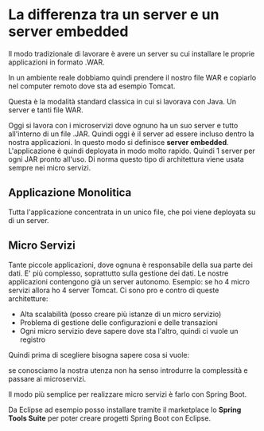 # La differenza tra un server e un server embedded

Il modo tradizionale di lavorare è avere un server su cui installare le proprie applicazioni in formato .WAR.

In un ambiente reale dobbiamo quindi prendere il nostro file WAR e copiarlo nel computer remoto dove sta ad esempio Tomcat.

Questa è la modalità standard classica in cui si lavorava con Java. Un server e tanti file WAR.

Oggi si lavora con i microservizi dove ognuno ha un suo server e tutto all'interno di un file .JAR. Quindi oggi è il server ad essere incluso dentro la nostra applicazioni. In questo modo si definisce **server embedded**. L'applicazione è quindi deployata in modo molto rapido. Quindi 1 server per ogni JAR pronto all'uso. Di norma questo tipo di architettura viene usata sempre nei micro servizi.

## Applicazione Monolitica

Tutta l'applicazione concentrata in un unico file, che poi viene deployata su di un server.

## Micro Servizi

Tante piccole applicazioni, dove ognuna è responsabile della sua parte dei dati. E' più complesso, soprattutto sulla gestione dei dati. Le nostre applicazioni contengono già un server autonomo. Esempio: se ho 4  micro servizi allora ho 4 server Tomcat. Ci sono pro e contro di queste architetture:

- Alta scalabilità (posso creare più istanze di un micro servizio)
- Problema di gestione delle configurazioni e delle transazioni
- Ogni micro servizio deve sapere dove sta l'altro, quindi ci vuole un registro

Quindi prima di scegliere bisogna sapere cosa si vuole:

se conosciamo la nostra utenza non ha senso introdurre la complessità e passare ai microservizi.

Il modo più semplice per realizzare micro servizi è farlo con Spring Boot.

Da Eclipse ad esempio posso installare tramite il marketplace lo **Spring Tools Suite** per poter creare progetti Spring Boot con Eclipse.